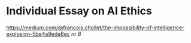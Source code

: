 # Individual Essay on AI Ethics

https://medium.com/@francois.chollet/the-impossibility-of-intelligence-explosion-5be4a9eda6ec *nr 6*


